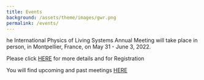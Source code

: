```yaml
---
title: Events
background: /assets/theme/images/gwr.png
permalink: /events/
---
```

he International Physics of Living Systems Annual Meeting will take place in person, in Montpellier, France, on May 31 - June 3, 2022.

Please click [HERE](https://gdripols.wordpress.com/meeting-montpellier-2021/) for more details and for Registration


You will find upcoming and past meetings [HERE](https://pols.rice.edu/upcoming-meetings)

 
